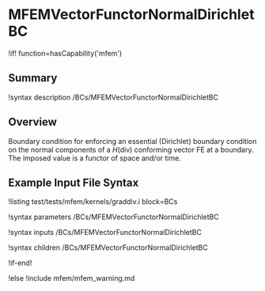 # MFEMVectorFunctorNormalDirichletBC

!if! function=hasCapability('mfem')

## Summary

!syntax description /BCs/MFEMVectorFunctorNormalDirichletBC

## Overview

Boundary condition for enforcing an essential (Dirichlet) boundary condition on the normal
components of a $H(\mathrm{div})$ conforming vector FE at a boundary. The imposed value is
a functor of space and/or time.

## Example Input File Syntax

!listing test/tests/mfem/kernels/graddiv.i block=BCs

!syntax parameters /BCs/MFEMVectorFunctorNormalDirichletBC

!syntax inputs /BCs/MFEMVectorFunctorNormalDirichletBC

!syntax children /BCs/MFEMVectorFunctorNormalDirichletBC

!if-end!

!else
!include mfem/mfem_warning.md
